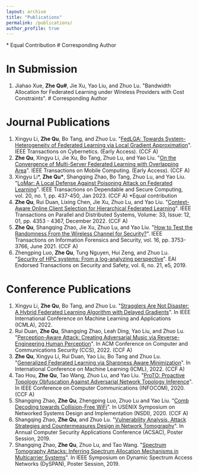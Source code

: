 ```yaml
---
layout: archive
title: "Publications"
permalink: /publications/
author_profile: true
---
```

\* Equal Contribution   \# Corresponding Author

In Submission
=====
1. Jiahao Xue, **Zhe Qu\#**, Jie Xu, Yao Liu, and Zhuo Lu. "Bandwidth Allocation for Federated Learning under Wireless Providers with Cost Constraints". \# Corresponding Author



Journal Publications
=====
1. Xingyu Li, **Zhe Qu**, Bo Tang, and Zhuo Lu. "[FedLGA: Towards System-Heterogeneity of Federated Learning via Local Gradient Approximation](https://arxiv.org/pdf/2112.11989.pdf)". IEEE Transactions on Cybernetics. (Early Access). (CCF A)
2. **Zhe Qu**, Xingyu Li, Jie Xu, Bo Tang, Zhuo Lu, and Yao Liu. "[On the Convergence of Multi-Server Federated Learning with Overlapping Area](https://arxiv.org/pdf/2208.07893.pdf)". IEEE Transactions on Mobile Computing. (Early Access). (CCF A)
3. Xingyu Li\*, **Zhe Qu\***, Shangqing Zhao, Bo Tang, Zhuo Lu, and Yao Liu. "[LoMar: A Local Defense Against Poisoning Attack on Federated Learning](https://arxiv.org/pdf/2201.02873.pdf)". IEEE Transactions on Dependable and Secure Computing, vol. 20, no. 1, pp. 437-450, Jan 2023. (CCF A) \*Equal contribution 
4. **Zhe Qu**, Rui Duan, Lixing Chen, Jie Xu, Zhuo Lu, and Yao Liu. "[Context-Aware Online Client Selection for Hierarchical Federated Learning](https://arxiv.org/pdf/2112.00925.pdf)". IEEE Transactions on Parallel and Distributed Systems, Volume: 33, Issue: 12, 01, pp. 4353 - 4367, December 2022. (CCF A)
5. **Zhe Qu**, Shangqing Zhao, Jie Xu, Zhuo Lu, and Yao Liu. "[How to Test the Randomness From the Wireless Channel for Security?](https://arxiv.org/pdf/2106.07715.pdf)". IEEE Transactions on Information Forensics and Security, vol. 16, pp. 3753-3766, June 2021. (CCF A) 
6. Zhengping Luo, **Zhe Qu**, Tung Nguyen, Hui Zeng, and Zhuo Lu. "[Security of HPC systems: From a log-analyzing perspective](https://csalab.site/getsrc/?n=papers/19lqn-etss.pdf)". EAI Endorsed Transactions on Security and Safety, vol. 6, no. 21, e5, 2019.

Conference Publications
=====
1. Xingyu Li, **Zhe Qu**, Bo Tang, and Zhuo Lu. "[Stragglers Are Not Disaster: A Hybrid Federated Learning Algorithm with Delayed Gradients](https://arxiv.org/pdf/2102.06329.pdf)". In IEEE International Conference on Machine Learning and Applications (ICMLA), 2022.
2. Rui Duan, **Zhe Qu**, Shangqing Zhao, Leah Ding, Yao Liu, and Zhuo Lu. "[Perception-Aware Attack: Creating Adversarial Music via Reverse-Engineering Human Perception](https://arxiv.org/pdf/2207.13192.pdf)". In ACM Conference on Computer and Communications Security (CCS), 2022. (CCF A)
3. **Zhe Qu**, Xingyu Li, Rui Duan, Yao Liu, Bo Tang and Zhuo Lu. "[Generalized Federated Learning via Sharpness Aware Minimization](https://arxiv.org/pdf/2206.02618.pdf)". In International Conference on Machine Learning (ICML), 2022. (CCF A)
4. Tao Hou, **Zhe Qu**, Tao Wang, Zhuo Lu, and Yao Liu. "[ProTO: Proactive Topology Obfuscation Against Adversarial Network Topology Inference](https://csalab.site/getsrc/?n=papers/20hqw-info.pdf)". In IEEE Conference on Computer Communications (INFOCOM), 2020. (CCF A)
5. Shangqing Zhao, **Zhe Qu**, Zhengping Luo, Zhuo Lu and Yao Liu. "[Comb Decoding towards Collision-Free WiFi](https://csalab.site/getsrc/?n=papers/20zql-nsdi.pdf)". In USENIX Symposium on Networked Systems Design and Implementation (NSDI), 2020. (CCF A)
6. Shangqing Zhao, **Zhe Qu**, and Zhuo Lu. "[Vulnerability Analysis, Attack Strategies and Countermeasures Design in Network Tomography](https://csalab.site/getsrc/?n=papers/19zlw-acsac.pdf)". In Annual Computer Security Applications Conference (ACSAC), Poster Session, 2019.
7. Shangqing Zhao, **Zhe Qu**, Zhuo Lu, and Tao Wang. "[Spectrum Tomography Attacks: Inferring Spectrum Allocation Mechanisms in Multicarrier Systems](https://csalab.site/getsrc/?n=papers/19zlw-dyspan.pdf)". In IEEE Symposium on Dynamic Spectrum Access Networks (DySPAN), Poster Session, 2019.



